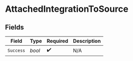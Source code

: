 # AttachedIntegrationToSource


## Fields

| Field              | Type               | Required           | Description        |
| ------------------ | ------------------ | ------------------ | ------------------ |
| `Success`          | *bool*             | :heavy_check_mark: | N/A                |